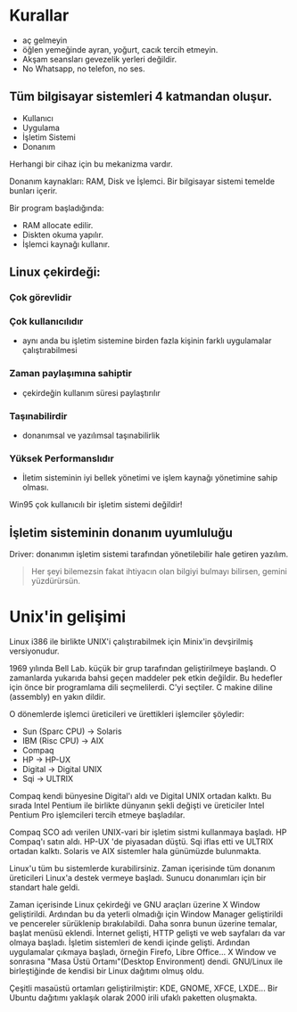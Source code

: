 # Kurallar

- aç gelmeyin
- öğlen yemeğinde ayran, yoğurt, cacık tercih etmeyin.
- Akşam seansları gevezelik yerleri değildir.
- No Whatsapp, no telefon, no ses.

## Tüm bilgisayar sistemleri 4 katmandan oluşur.

- Kullanıcı
- Uygulama
- İşletim Sistemi
- Donanım

Herhangi bir cihaz için bu mekanizma vardır.

Donanım kaynakları: RAM, Disk ve İşlemci. Bir bilgisayar sistemi temelde bunları içerir.

Bir program başladığında: 
- RAM allocate edilir.
- Diskten okuma yapılır.
- İşlemci kaynağı kullanır.

## Linux çekirdeği:
### Çok görevlidir
### Çok kullanıcılıdır
- aynı anda bu işletim sistemine birden fazla kişinin farklı uygulamalar çalıştırabilmesi
### Zaman paylaşımına sahiptir
- çekirdeğin kullanım süresi paylaştırılır
### Taşınabilirdir
- donanımsal ve yazılımsal taşınabilirlik
### Yüksek Performanslıdır
- İletim sisteminin iyi bellek yönetimi ve işlem kaynağı yönetimine sahip olması.

Win95 çok kullanıcılı bir işletim sistemi değildir!

## İşletim sisteminin donanım uyumluluğu
Driver: donanımın işletim sistemi tarafından yönetilebilir hale getiren yazılım.

> Her şeyi bilemezsin fakat ihtiyacın olan bilgiyi bulmayı bilirsen, gemini yüzdürürsün.


# Unix'in gelişimi
Linux i386 ile birlikte UNIX'i çalıştırabilmek için Minix'in devşirilmiş versiyonudur.

1969 yılında Bell Lab. küçük bir grup tarafından geliştirilmeye başlandı. O zamanlarda yukarıda bahsi geçen maddeler pek etkin değildir. Bu hedefler için önce bir programlama dili seçmelilerdi. C'yi seçtiler. C makine diline (assembly) en yakın dildir.

O dönemlerde işlemci üreticileri ve ürettikleri işlemciler şöyledir:

- Sun (Sparc CPU) -> Solaris
- IBM (Risc CPU) -> AIX
- Compaq
- HP -> HP-UX
- Digital -> Digital UNIX
- Sqi -> ULTRIX

Compaq kendi bünyesine Digital'ı aldı ve Digital UNIX ortadan kalktı. Bu sırada Intel Pentium ile birlikte dünyanın şekli değişti ve üreticiler Intel Pentium Pro işlemcileri tercih etmeye başladılar.

Compaq SCO adı verilen UNIX-vari bir işletim sistmi kullanmaya başladı. HP Compaq'ı satın aldı. HP-UX 'de piyasadan düştü. Sqi iflas etti ve ULTRIX ortadan kalktı. Solaris ve AIX sistemler hala günümüzde bulunmakta.

Linux'u tüm bu sistemlerde kurabilirsiniz. Zaman içerisinde tüm donanım üreticileri Linux'a destek vermeye başladı. Sunucu donanımları için bir standart hale geldi.


Zaman içerisinde Linux çekirdeği ve GNU araçları üzerine X Window geliştirildi. Ardından bu da yeterli olmadığı için Window Manager geliştirildi ve pencereler sürüklenip bırakılabildi. Daha sonra bunun üzerine temalar, başlat menüsü eklendi. İnternet gelişti, HTTP gelişti ve web sayfaları da var olmaya başladı. İşletim sistemleri de kendi içinde gelişti. Ardından uygulamalar çıkmaya başladı, örneğin Firefo, Libre Office... X Window ve sonrasına "Masa Üstü Ortamı"(Desktop Environment) dendi. GNU/Linux ile birleştiğinde de kendisi bir Linux dağıtımı olmuş oldu.

Çeşitli masaüstü ortamları geliştirilmiştir: KDE, GNOME, XFCE, LXDE... Bir Ubuntu dağıtımı yaklaşık olarak 2000 irili ufaklı paketten oluşmakta.